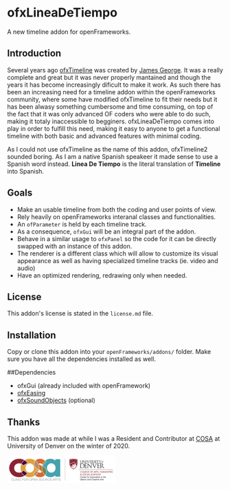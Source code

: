 # ofxLineaDeTiempo

A new timeline addon for openFrameworks.

## Introduction

Several years ago [ofxTimeline](https://github.com/YCAMInterlab/ofxTimeline) was created by [James George](https://github.com/obviousjim/). It was a really complete and great but it was never properly mantained and though the years it has become increasingly dificult to make it work. As such there has been an increasing need for a timeline addon within the openFrameworks community, where some have modified ofxTimeline to fit their needs but it has been alwasy something cumbersome and time consuming, on top of the fact that it was only advanced OF coders who were able to do such, making it totaly inaccessible to begginers. ofxLineaDeTiempo comes into play in order to fulfill this need, making it easy to anyone to get a functional timeline with both basic and advanced features with minimal coding.

As I could not use ofxTimeline as the name of this addon, ofxTimeline2 sounded boring. As I am a native Spanish speakeer it made sense to use a Spanish word instead.
**Linea De Tiempo** is the literal translation of **Timeline** into Spanish.


## Goals

* Make an usable timeline from both the coding and user points of view.
* Rely heavily on openFrameworks interanal classes and functionalities.
* An `ofParameter` is held by each timeline track.
* As a consequence, `ofxGui` will be an integral part of the addon.
* Behave in a similar usage to `ofxPanel` so the code for it can be directly swapped with an instance of this addon.
* The renderer is a different class which will allow to customize its visual appearance as well as having specialized timeline tracks (ie. video and audio)
* Have an optimized rendering, redrawing only when needed. 

## License

This addon's license is stated in the `license.md` file.

## Installation

Copy or clone this addon into your `openFrameworks/addons/` folder.
Make sure you have all the dependencies installed as well.

##Dependencies

* ofxGui (already included with openFramework)
* [ofxEasing](https://github.com/arturoc/ofxEasing)
* [ofxSoundObjects](github.com/roymacdonald/ofxSoundObjects/) (optional)

## Thanks

This addon was made at while I was a Resident and Contributor at [COSA](https://www.du.edu/ahss/opensourcearts/) at University of Denver on the winter of 2020.

<img src="./imgs/COSALogo.png" alt="COSA Logo" width="50%"/>





